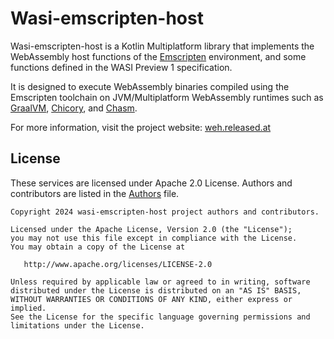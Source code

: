 # Wasi-emscripten-host

Wasi-emscripten-host is a Kotlin Multiplatform library that implements the WebAssembly host functions of the 
[Emscripten] environment, and some functions defined in the WASI Preview 1 specification.

It is designed to execute WebAssembly binaries compiled using the Emscripten toolchain on JVM/Multiplatform WebAssembly 
runtimes such as [GraalVM][GraalWasm], [Chicory], and [Chasm].

For more information, visit the project website: [weh.released.at](https://weh.released.at)

[Emscripten]: https://emscripten.org/
[Chasm]: https://github.com/CharlieTap/chasm
[Chicory]: https://github.com/dylibso/chicory
[GraalWasm]: https://www.graalvm.org/latest/reference-manual/wasm/

## License

These services are licensed under Apache 2.0 License. Authors and contributors are listed in the
[Authors](AUTHORS) file.

```
Copyright 2024 wasi-emscripten-host project authors and contributors.

Licensed under the Apache License, Version 2.0 (the "License");
you may not use this file except in compliance with the License.
You may obtain a copy of the License at

   http://www.apache.org/licenses/LICENSE-2.0

Unless required by applicable law or agreed to in writing, software
distributed under the License is distributed on an "AS IS" BASIS,
WITHOUT WARRANTIES OR CONDITIONS OF ANY KIND, either express or implied.
See the License for the specific language governing permissions and
limitations under the License.
```
